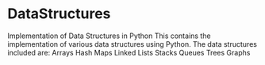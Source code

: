 # DataStructures
Implementation of Data Structures in Python
This contains the implementation of various data structures using Python. The data structures included are:
Arrays
Hash Maps
Linked Lists
Stacks
Queues
Trees
Graphs






